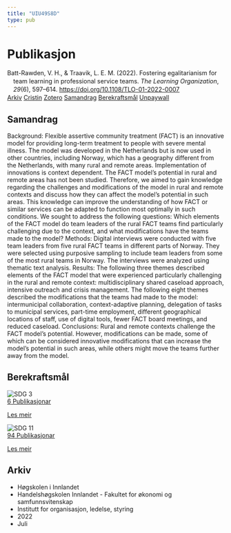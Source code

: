 ```yaml
---
title: "UIU49S8D"
type: pub
---
```

<h1>Publikasjon</h1>
<article id="csl-bib-container-UIU49S8D" class="csl-bib-container">
  <div class="csl-bib-body" style="line-height: 1.35; padding-left: 1em; text-indent:-1em;">
  <div class="csl-entry">Batt-Rawden, V. H., &amp; Traavik, L. E. M. (2022). Fostering egalitarianism for team learning in professional service teams. <i>The Learning Organization</i>, <i>29</i>(6), 597&#x2013;614. <a href="https://doi.org/10.1108/TLO-01-2022-0007">https://doi.org/10.1108/TLO-01-2022-0007</a></div>
</div>
  <div class="csl-bib-buttons">
    <a href="#taxonomy-article-UIU49S8D" class="csl-bib-button">Arkiv</a>
    <a href="https://app.cristin.no/results/show.jsf?id=2039491" alt="Cristin URL" class="csl-bib-button">Cristin</a>
    <a href="http://zotero.org/groups/5402882/items/UIU49S8D" alt="Zotero URL" class="csl-bib-button">Zotero</a>
    <a href="#abstract-article-UIU49S8D" class="csl-bib-button">Samandrag</a>
    <a href="#sdg-article-UIU49S8D" class="csl-bib-button">Berekraftsmål</a>
    <a href="https://doi.org/10.1108/tlo-01-2022-0007" class="csl-bib-button">Unpaywall</a>
  </div>
  <div id="csl-bib-meta-container-UIU49S8D"></div>
</article>
<div id="csl-bib-meta-UIU49S8D" class="csl-bib-meta">
  <article id="abstract-article-UIU49S8D" class="abstract-article">
    <h1>Samandrag</h1>
    Background: Flexible assertive community treatment (FACT) is an innovative model for providing long-term treatment to people with severe mental illness. The model was developed in the Netherlands but is now used in other countries, including Norway, which has a geography different from the Netherlands, with many rural and remote areas. Implementation of innovations is context dependent. The FACT model’s potential in rural and remote areas has not been studied. Therefore, we aimed to gain knowledge regarding the challenges and modifications of the model in rural and remote contexts and discuss how they can affect the model’s potential in such areas. This knowledge can improve the understanding of how FACT or similar services can be adapted to function most optimally in such conditions. We sought to address the following questions: Which elements of the FACT model do team leaders of the rural FACT teams find particularly challenging due to the context, and what modifications have the teams made to the model? Methods: Digital interviews were conducted with five team leaders from five rural FACT teams in different parts of Norway. They were selected using purposive sampling to include team leaders from some of the most rural teams in Norway. The interviews were analyzed using thematic text analysis. Results: The following three themes described elements of the FACT model that were experienced particularly challenging in the rural and remote context: multidisciplinary shared caseload approach, intensive outreach and crisis management. The following eight themes described the modifications that the teams had made to the model: intermunicipal collaboration, context-adaptive planning, delegation of tasks to municipal services, part-time employment, different geographical locations of staff, use of digital tools, fewer FACT board meetings, and reduced caseload. Conclusions: Rural and remote contexts challenge the FACT model’s potential. However, modifications can be made, some of which can be considered innovative modifications that can increase the model’s potential in such areas, while others might move the teams further away from the model.
  </article>
  <article id="sdg-article-UIU49S8D" class="sdg-article">
    <h1>Berekraftsmål</h1>
    <div class="sdg-container"><div id="sdg3" class="sdg"> <img src="{{< params subfolder >}}images/sdg/sdg03_no.png" class="image" alt="SDG 3"> <div class="sdg-overlay"> <a href="{{< params subfolder >}}no/archive/?sdg=3#archive" class="sdg-publication-count"><span>6</span> Publikasjonar</a> <p><a href="NA" class="sdg-read-more">Les meir</a></p> </div> </div> <div id="sdg11" class="sdg"> <img src="{{< params subfolder >}}images/sdg/sdg11_no.png" class="image" alt="SDG 11"> <div class="sdg-overlay"> <a href="{{< params subfolder >}}no/archive/?sdg=11#archive" class="sdg-publication-count"><span>94</span> Publikasjonar</a> <p><a href="NA" class="sdg-read-more">Les meir</a></p> </div> </div></div>
  </article>
  <article id="taxonomy-article-UIU49S8D" class="taxonomy-article">
    <h1>Arkiv</h1>
    <ul>
      <li>Høgskolen i Innlandet</li>
      <li>Handelshøgskolen Innlandet - Fakultet for økonomi og samfunnsvitenskap</li>
      <li>Institutt for organisasjon, ledelse, styring</li>
      <li>2022</li>
      <li>Juli</li>
    </ul>
  </article>
</div>
